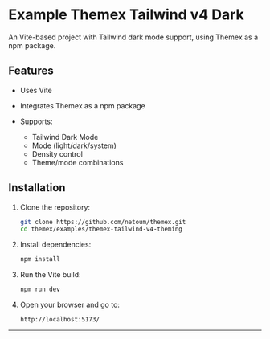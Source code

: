 
# Example Themex Tailwind v4 Dark

An Vite-based project with Tailwind dark mode support, using Themex as a npm package.

## Features
- Uses Vite
- Integrates Themex as a npm package

- Supports:
  - Tailwind Dark Mode
  - Mode (light/dark/system)
  - Density control
  - Theme/mode combinations

## Installation

1. Clone the repository:
   ```sh
   git clone https://github.com/netoum/themex.git
   cd themex/examples/themex-tailwind-v4-theming
   ```
2. Install dependencies:
   ```sh
   npm install
   ```
3. Run the Vite build:
   ```sh
   npm run dev
   ```
4. Open your browser and go to:
   ```
   http://localhost:5173/
   ```

---




